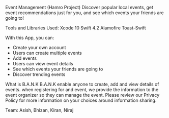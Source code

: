 Event Management (Hamro Project)
Discover popular local events, get event recommendations just for you, and see which events your friends are going to!

Tools and Libraries Used:
Xcode 10
Swift 4.2
Alamofire
Toast-Swift



With this App, you can:
- Create your own account
- Users can create multiple events 
- Add events
- Users can view event details
- See which events your friends are going to 
- Discover trending events

What is B.A.N.K
B.A.N.K enable anyone to create, add  and view details of events. when registering for and event, we provide the information  to the event organizer so they can manage the event. Please review our Privacy Policy for more information on your choices around information sharing.

Team: 
Asish, Bhizan, Kiran, Niraj

